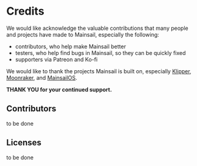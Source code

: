 # Credits

We would like acknowledge the valuable contributions that many people and projects have made to Mainsail, especially the following:

* contributors, who help make Mainsail better
* testers, who help find bugs in Mainsail, so they can be quickly fixed
* supporters via Patreon and Ko-fi

We would like to thank the projects Mainsail is built on, especially [Klipper](https://github.com/KevinOConnor/klipper), [Moonraker](https://github.com/Arksine/moonraker), and [MainsailOS](https://github.com/mainsail-crew/MainsailOS/).

**THANK YOU for your continued support.**

## Contributors

to be done

## Licenses

to be done
